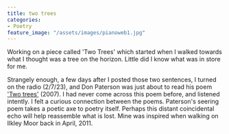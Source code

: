 ```yaml
---
title: two trees
categories:
- Poetry
feature_image: "/assets/images/pianoweb1.jpg"
---
```


Working on a piece called 'Two Trees' which started when I walked towards what I thought was a tree on the horizon. Little did I know what was in store for me.  

Strangely enough, a few days after I posted those two sentences, I turned on the radio (2/7/23), and Don Paterson was just about to read his poem ['Two trees'](https://www.poetryfoundation.org/poetrymagazine/browse?contentId=49796) (2007). I had never come across this poem before, and listened intently. I felt a curious connection between the poems. Paterson's seering poem takes a poetic axe to poetry itself. Perhaps this distant coincidental echo will help reassemble what is lost. Mine was inspired when walking on Ilkley Moor back in April, 2011.
